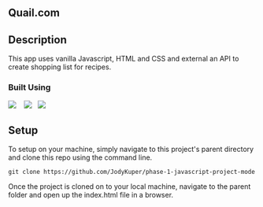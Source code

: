 ## Quail.com

## Description

This app uses vanilla Javascript, HTML and CSS and external an API to create shopping list for recipes.

### Built Using

<img src="https://img.shields.io/badge/JavaScript-323330?style=for-the-badge&logo=javascript&logoColor=F7DF1E" />&nbsp;&nbsp;&nbsp;
<img src="https://img.shields.io/badge/HTML5-E34F26?style=for-the-badge&logo=html5&logoColor=white" />&nbsp;&nbsp;
<img src="https://img.shields.io/badge/CSS3-1572B6?style=for-the-badge&logo=css3&logoColor=white" />&nbsp;&nbsp;

## Setup

To setup on your machine, simply navigate to this project's parent directory and clone this repo using the command line.
```
git clone https://github.com/JodyKuper/phase-1-javascript-project-mode
```
Once the project is cloned on to your local machine, navigate to the parent folder and open up the index.html file in a browser. 
